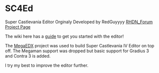 # SC4Ed
Super Castlevania Editor Orginaly Developed by RedGuyyyy [RHDN_Forum Project Page](https://www.romhacking.net/forum/index.php?topic=21867.msg336111#msg336111)


The wiki here has a [guide](https://github.com/bogaa/SC4Ed/wiki/SC4Ed-stable-overview) to get you started with the editor!


The [MegaEDX](https://github.com/Xeeynamo/MegaEdX/tree/master) project was used to build Super Castlevania IV Editor on top off. The Megaman support was dropped but basic support for Gradius 3 and Contra 3 is added.


I try my best to improve the editor further. 
